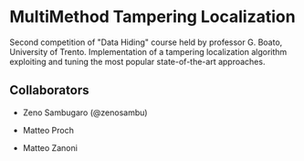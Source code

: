 # MultiMethod Tampering Localization

Second competition of "Data Hiding" course held by professor G. Boato, University of Trento. Implementation of a tampering localization algorithm exploiting and tuning the most popular state-of-the-art approaches.

## Collaborators

- Zeno Sambugaro (@zenosambu)

- Matteo Proch

- Matteo Zanoni
